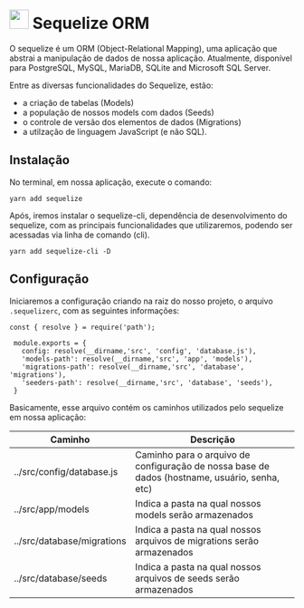 # <img src="https://sequelize.org/v5/manual/asset/logo-small.png" width="34" height="34"/> Sequelize ORM

O sequelize é um ORM (Object-Relational Mapping), uma aplicação que abstrai a manipulação de dados de nossa aplicação. Atualmente, disponível para PostgreSQL, MySQL, MariaDB, SQLite and Microsoft SQL Server. 

Entre as diversas funcionalidades do Sequelize, estão:

* a criação de tabelas (Models)
* a população de nossos models com dados (Seeds)
* o controle de versão dos elementos de dados (Migrations)
* a utilzação de linguagem JavaScript (e não SQL).

## Instalação

No terminal, em nossa aplicação, execute o comando:

```
yarn add sequelize
```

Após, iremos instalar o sequelize-cli, dependência de desenvolvimento do sequelize, com as principais funcionalidades que utilizaremos, podendo ser acessadas via linha de comando (cli).

```
yarn add sequelize-cli -D
```

## Configuração

Iniciaremos a configuração criando na raiz do nosso projeto, o arquivo `.sequelizerc`, com as seguintes informações:

```
const { resolve } = require('path');

 module.exports = {
   config: resolve(__dirname,'src', 'config', 'database.js'),
   'models-path': resolve(__dirname,'src', 'app', 'models'),
   'migrations-path': resolve(__dirname,'src', 'database', 'migrations'),
   'seeders-path': resolve(__dirname,'src', 'database', 'seeds'),
 }
```

Basicamente, esse arquivo contém os caminhos utilizados pelo sequelize em nossa aplicação:

Caminho      | Descrição
------------ | -------------
../src/config/database.js | Caminho para o arquivo de configuração de nossa base de dados (hostname, usuário, senha, etc)
../src/app/models | Indica a pasta na qual nossos models serão armazenados
../src/database/migrations | Indica a pasta na qual nossos arquivos de migrations serão armazenados
../src/database/seeds | Indica a pasta na qual nossos arquivos de seeds serão armazenados


